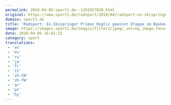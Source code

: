 ```yaml
---
permalink: 2018-04-05-sport1.de--1191927820.html
original: https://www.sport1.de/radsport/2018/04/radsport-ex-skispringer-primoz-roglic-gewinnt-etappe-im-baskenland
domain: sport1.de
title: 'Radsport: Ex-Skispringer Primoz Roglic gewinnt Etappe im Baskenland'
image: https://images.sport1.de/imagix/filter2/jpeg/_set=og_image,focus=42x39/imagix/72297fa6-38e9-11e8-87b1-f80f41fc63ce
date: 2018-04-05 16:01:22
category: sport
translations: 
 - 'en'
 - 'es'
 - 'ru'
 - 'ja'
 - 'fr'
 - 'it'
 - 'zh-CN'
 - 'zh-TW'
 - 'ar'
 - 'pt'
 - 'hy'
---
```


